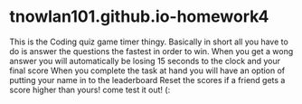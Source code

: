 # tnowlan101.github.io-homework4
This is the Coding quiz game timer thingy.
Basically in short all you have to do is answer the questions the fastest in order to win.
When you get a wong answer you will automatically be losing 15 seconds to the clock and your final score
When you complete the task at hand you will have an option of putting your name in to the leaderboard
Reset the scores if a friend gets a score higher than yours!
come test it out! (: